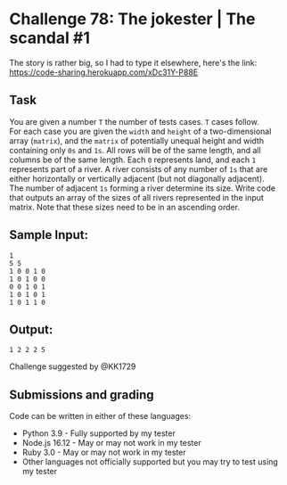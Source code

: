 # Challenge 78: The jokester | The scandal #1

The story is rather big, so I had to type it elsewhere, here's the link:
https://code-sharing.herokuapp.com/xDc31Y-P88E

## Task

You are given a number `T` the number of tests cases. `T` cases follow.  
For each case you are given the `width` and `height` of a two-dimensional array (`matrix`), and the `matrix` of potentially unequal height and width containing only `0s` and `1s`. All rows will be of the same length, and all columns be of the same length. Each `0` represents land, and each `1` represents part of a river. A river consists of any number of `1s` that are either horizontally or vertically adjacent (but not diagonally adjacent).  
The number of adjacent `1s` forming a river determine its size. Write code that outputs an array of the sizes of all rivers represented in the input matrix. Note that these sizes need to be in an ascending order.

## Sample Input:
```
1
5 5
1 0 0 1 0
1 0 1 0 0
0 0 1 0 1
1 0 1 0 1
1 0 1 1 0
```

## Output:
```
1 2 2 2 5
```

Challenge suggested by @KK1729

## Submissions and grading

Code can be written in either of these languages:

- Python 3.9 - Fully supported by my tester
- Node.js 16.12 - May or may not work in my tester
- Ruby 3.0 - May or may not work in my tester
- Other languages not officially supported but you may try to test using my tester
